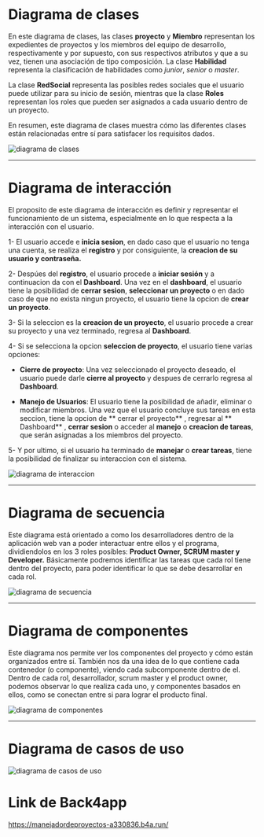 
# Diagrama de clases

En este diagrama de clases, las clases **proyecto** y **Miembro** representan los expedientes de proyectos y los miembros del equipo de desarrollo, respectivamente y por supuesto, con sus respectivos atributos y que a su vez, tienen una asociación de tipo composición. La clase **Habilidad** representa la clasificación de habilidades como *junior*, *senior* o *master*.

La clase **RedSocial** representa las posibles redes sociales que el usuario puede utilizar para su inicio de sesión, mientras que la clase **Roles**  representan los roles que pueden ser asignados a cada usuario dentro de un proyecto.

En resumen, este diagrama de clases muestra cómo las diferentes clases están relacionadas entre sí para satisfacer los requisitos dados.

![diagrama de clases](https://github.com/ManuelBalderramaCh/manejador-de-proyectos/blob/main/diagrama%20de%20clases.jpg)

------------


# Diagrama de interacción

El proposito de este diagrama de interacción es definir y representar el funcionamiento de un sistema, especialmente en lo que respecta a la interacción con el usuario.

   1- El usuario accede e **inicia sesion**, en dado caso que el usuario no tenga una cuenta, se realiza el **registro** y por consiguiente, la **creacion de su usuario y contraseña.**

   2- Despúes del **registro**, el usuario procede a **iniciar sesión** y a continuacion da con el **Dashboard**.
Una vez en el **dashboard**, el usuario tiene la posibilidad de **cerrar sesion**, **seleccionar un proyecto** o en dado caso de que no exista ningun proyecto, el usuario tiene la opcion de **crear un proyecto**.

3- Si la seleccion es la **creacion de un proyecto**, el usuario procede a crear su proyecto y una vez terminado, regresa al **Dashboard**.

   4- Si se selecciona la opcion **seleccion de proyecto**, el usuario tiene varias opciones:
- **Cierre de proyecto**:
Una vez seleccionado el proyecto deseado, el usuario puede darle **cierre al proyecto** y despues de cerrarlo regresa al **Dashboard**.

- **Manejo de Usuarios**:
El usuario tiene la posibilidad de añadir, eliminar o modificar miembros.
Una vez que el usuario concluye sus tareas en esta seccion, tiene la opcion de ** cerrar el proyecto** , regresar al ** Dashboard** , **cerrar sesion** o acceder al **manejo** o **creacion de tareas**, que serán asignadas a los miembros del proyecto.

5- Y por ultimo, si el usuario ha terminado de **manejar** o **crear tareas**, tiene la      posibilidad de finalizar su interaccion con el sistema.

![diagrama de interaccion](https://github.com/ManuelBalderramaCh/manejador-de-proyectos/blob/main/diagrama%20de%20interaccion.jpeg)

------------
# Diagrama de secuencia

Este diagrama está orientado a como los desarrolladores dentro de la aplicación web van a poder interactuar entre ellos y el programa, dividiendolos en los 3 roles posibles: **Product Owner, SCRUM master y Developer.** Básicamente podremos identificar las tareas que cada rol tiene dentro del proyecto, para poder identificar lo que se debe desarrollar en cada rol.

![diagrama de secuencia](https://github.com/ManuelBalderramaCh/manejador-de-proyectos/blob/main/diagrama%20de%20secuencia.png)

------------

# Diagrama de componentes

Este diagrama nos permite ver los componentes del proyecto y cómo están organizados entre sí. También nos da una idea de lo que contiene cada contenedor (o componente), viendo cada subcomponente dentro de el. Dentro de cada rol, desarrollador, scrum master y el product owner, podemos observar lo que realiza cada uno, y componentes basados en ellos, como se conectan entre si para lograr el producto final.

![diagrama de componentes](https://github.com/ManuelBalderramaCh/manejador-de-proyectos/blob/main/diagrama%20de%20componentes.png)

------------

# Diagrama de casos de uso

![diagrama de casos de uso](https://github.com/ManuelBalderramaCh/manejador-de-proyectos/blob/main/diagrama%20de%20casos%20de%20uso.jpeg)

# Link de Back4app

https://manejadordeproyectos-a330836.b4a.run/



